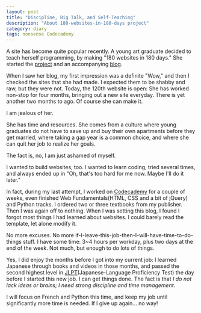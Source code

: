 ```yaml
---
layout: post
title: "Discipline, Big Talk, and Self-Teaching"
description: "About 180-websites-in-180-days project"
category: diary
tags: nonsense Codecademy
---
```


A site has become quite popular recently. A young art graduate decided to teach herself programming, by making "180 websites in 180 days." She started the [project](http://jenniferdewalt.com/) and an accompanying [blog](http://blog.jenniferdewalt.com/). 

When I saw her blog, my first impression was a definite "Wow," and then I checked the sites that she had made. I expected them to be shabby and raw, but they were not. Today, the 120th website is open: She has worked non-stop for four months, bringing out a new site everyday. There is yet another two months to ago. Of course she can make it. 

I am jealous of her. 

She has time and resources. She comes from a culture where young graduates do not have to save up and buy their own apartments before they get married, where taking a gap year is a common choice, and where she can quit her job to realize her goals. 
 
The fact is, no, I am just ashamed of myself. 

I wanted to build websites, too. I wanted to learn coding, tried several times, and always ended up in "Oh, that's too hard for me now. Maybe I'll do it later."

In fact, during my last attempt, I worked on [Codecademy](http://www.codecademy.com/sighsmile) for a couple of weeks, even finished Web Fundamentals(HTML, CSS and a bit of jQuery) and Python tracks. I ordered two or three textbooks from my publisher. Then I was again off to nothing. When I was setting this blog, I found I forgot most things I had learned about websites. I could barely read the template, let alone modify it.    

No more excuses. No more if-I-leave-this-job-then-I-will-have-time-to-do-things stuff. I have some time: 3~4 hours per workday, plus two days at the end of the week. Not much, but enough to do lots of things. 

Yes, I did enjoy the months before I got into my current job: I learned Japanese through books and videos in those months, and passed the second highest level in [JLPT](http://www.jlpt.jp/)(Japanese-Language Proficiency Test) the day before I started this new job. I can get things done. The fact is that *I do not lack ideas or brains; I need strong discipline and time management*. 

I will focus on French and Python this time, and keep my job until significantly more time is needed. If I give up again... no way!

